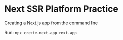 # Next SSR Platform Practice

Creating a Next.js app from the command line

Run:
`npx create-next-app next-app`